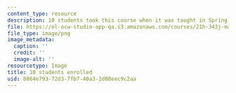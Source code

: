 ```yaml
---
content_type: resource
description: 10 students took this course when it was taught in Spring 2016.
file: https://ol-ocw-studio-app-qa.s3.amazonaws.com/courses/21h-343j-making-books-the-renaissance-and-today-spring-2016/8064e79372d37fb740a32d08eec9c2aa_10.png
file_type: image/png
image_metadata:
  caption: ''
  credit: ''
  image-alt: ''
resourcetype: Image
title: 10 students enrolled
uid: 8064e793-72d3-7fb7-40a3-2d08eec9c2aa
---
```

